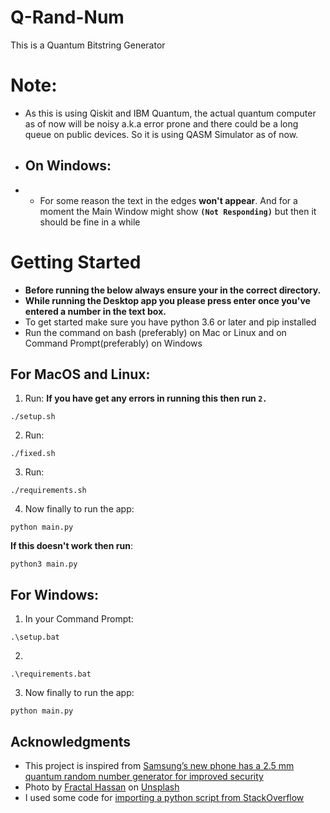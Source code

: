 # Q-Rand-Num
This is a Quantum Bitstring Generator

# Note:
- As this is using Qiskit and IBM Quantum, the actual quantum computer as of now will be noisy a.k.a error prone and there could be a long queue on public devices. So it is using QASM Simulator as of now.
- ## On Windows:
- - For some reason the text in the edges **won't appear**. And for a moment the Main Window might show **`(Not Responding)`** but then it should be fine in a while

# Getting Started
- **Before running the below always ensure your in the correct directory.**
- **While running the Desktop app you please press enter once you've entered a number in the text box.**
- To get started make sure you have python 3.6 or later and pip installed
- Run the command on bash (preferably) on Mac or Linux and on Command Prompt(preferably) on Windows

## For MacOS and Linux:
1) Run:
**If you have get any errors in running this then run `2.`**
```
./setup.sh
```
2) Run:
```
./fixed.sh
```
3) Run:
```
./requirements.sh
```
4) Now finally to run the app:
```
python main.py
```
**If this doesn't work then run**:
```
python3 main.py
```
## For Windows:
1) In your Command Prompt:
```
.\setup.bat
```
2)
```
.\requirements.bat
```
3) Now finally to run the app:
```
python main.py
```

## Acknowledgments
- This project is inspired from [Samsung’s new phone has a 2.5 mm quantum random number generator for improved security](https://thenextweb.com/news/samsungs-new-phone-has-a-2-5-mm-quantum-random-number-generator-for-improved-security)
- Photo by [Fractal Hassan](https://unsplash.com/photos/XoNj0ulsn1Y) on [Unsplash](https://unsplash.com/)
- I used some code for [importing a python script from StackOverflow](https://stackoverflow.com/questions/2349991/how-to-import-other-python-files)
